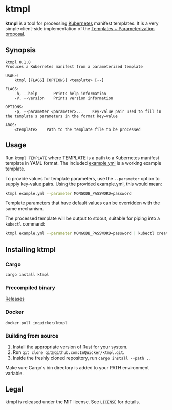 # ktmpl

**ktmpl** is a tool for processing [Kubernetes](http://kubernetes.io/) manifest templates.
It is a very simple client-side implementation of the [Templates + Parameterization proposal](https://github.com/kubernetes/kubernetes/blob/master/docs/proposals/templates.md).

## Synopsis

```
ktmpl 0.1.0
Produces a Kubernetes manifest from a parameterized template

USAGE:
	ktmpl [FLAGS] [OPTIONS] <template> [--]

FLAGS:
    -h, --help       Prints help information
    -V, --version    Prints version information

OPTIONS:
    -p, --parameter <parameter>...    Key-value pair used to fill in the template's parameters in the format key=value

ARGS:
    <template>    Path to the template file to be processed
```

## Usage

Run `ktmpl TEMPLATE` where TEMPLATE is a path to a Kubernetes manifest template in YAML format.
The included [example.yml](example.yml) is a working example template.

To provide values for template parameters, use the `--parameter` option to supply key-value pairs.
Using the provided example.yml, this would mean:

``` bash
ktmpl example.yml --parameter MONGODB_PASSWORD=password
```

Template parameters that have default values can be overridden with the same mechanism.

The processed template will be output to stdout, suitable for piping into a `kubectl` command:

``` bash
ktmpl example.yml --parameter MONGODB_PASSWORD=password | kubectl create -f -
```

## Installing ktmpl

### Cargo

```
cargo install ktmpl
```

### Precompiled binary

[Releases](https://github.com/InQuicker/ktmpl/releases)

### Docker

```
docker pull inquicker/ktmpl
```

### Building from source

1. Install the appropriate version of [Rust](https://www.rust-lang.org/) for your system.
2. Run `git clone git@github.com:InQuicker/ktmpl.git`.
3. Inside the freshly cloned repository, run `cargo install --path .`.

Make sure Cargo's bin directory is added to your PATH environment variable.

## Legal

ktmpl is released under the MIT license. See `LICENSE` for details.
